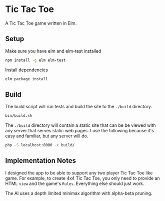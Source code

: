 Tic Tac Toe
===========

A Tic Tac Toe game written in Elm.

Setup
-----

Make sure you have elm and elm-test installed

```bash
npm install -g elm elm-test
```

Install dependencies

```bash
elm package install
```

Build
-----

The build script will run tests and build the site to the `./build` directory.

```bash
bin/build.sh
```

The `./build` directory will contain a static site that can be be viewed with any server that serves static web pages.  I use the following because it's easy and familiar, but any server will do.

```bash
php -S localhost:8000 -t build/
```

Implementation Notes
--------------------
I designed the app to be able to support any two player Tic Tac Toe like game.  For example, to create 4x4 Tic Tac Toe, you only need to provide an HTML `view` and the game's `Rules`.  Everything else should just work.

The AI uses a depth limited minimax algorithm with alpha-beta pruning.
